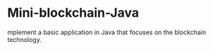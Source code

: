 # Mini-blockchain-Java
mplement a basic application in Java that focuses on the blockchain technology.
